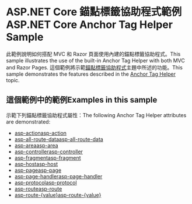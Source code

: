 # <a name="aspnet-core-anchor-tag-helper-sample"></a><span data-ttu-id="9e3ac-101">ASP.NET Core 錨點標籤協助程式範例</span><span class="sxs-lookup"><span data-stu-id="9e3ac-101">ASP.NET Core Anchor Tag Helper Sample</span></span>

<span data-ttu-id="9e3ac-102">此範例說明如何搭配 MVC 和 Razor 頁面使用內建的錨點標籤協助程式。</span><span class="sxs-lookup"><span data-stu-id="9e3ac-102">This sample illustrates the use of the built-in Anchor Tag Helper with both MVC and Razor Pages.</span></span> <span data-ttu-id="9e3ac-103">這個範例將示範[錨點標籤協助程式](https://docs.microsoft.com/aspnet/core/mvc/views/tag-helpers/built-in/anchor-tag-helper)主題中所述的功能。</span><span class="sxs-lookup"><span data-stu-id="9e3ac-103">This sample demonstrates the features described in the [Anchor Tag Helper](https://docs.microsoft.com/aspnet/core/mvc/views/tag-helpers/built-in/anchor-tag-helper) topic.</span></span>

## <a name="examples-in-this-sample"></a><span data-ttu-id="9e3ac-104">這個範例中的範例</span><span class="sxs-lookup"><span data-stu-id="9e3ac-104">Examples in this sample</span></span>

<span data-ttu-id="9e3ac-105">示範下列錨點標籤協助程式屬性：</span><span class="sxs-lookup"><span data-stu-id="9e3ac-105">The following Anchor Tag Helper attributes are demonstrated:</span></span>

- [<span data-ttu-id="9e3ac-106">asp-action</span><span class="sxs-lookup"><span data-stu-id="9e3ac-106">asp-action</span></span>](https://docs.microsoft.com/aspnet/core/mvc/views/tag-helpers/built-in/anchor-tag-helper#asp-action)
- [<span data-ttu-id="9e3ac-107">asp-all-route-data</span><span class="sxs-lookup"><span data-stu-id="9e3ac-107">asp-all-route-data</span></span>](https://docs.microsoft.com/aspnet/core/mvc/views/tag-helpers/built-in/anchor-tag-helper#asp-all-route-data)
- [<span data-ttu-id="9e3ac-108">asp-area</span><span class="sxs-lookup"><span data-stu-id="9e3ac-108">asp-area</span></span>](https://docs.microsoft.com/aspnet/core/mvc/views/tag-helpers/built-in/anchor-tag-helper#asp-area)
- [<span data-ttu-id="9e3ac-109">asp-controller</span><span class="sxs-lookup"><span data-stu-id="9e3ac-109">asp-controller</span></span>](https://docs.microsoft.com/aspnet/core/mvc/views/tag-helpers/built-in/anchor-tag-helper#asp-controller)
- [<span data-ttu-id="9e3ac-110">asp-fragment</span><span class="sxs-lookup"><span data-stu-id="9e3ac-110">asp-fragment</span></span>](https://docs.microsoft.com/aspnet/core/mvc/views/tag-helpers/built-in/anchor-tag-helper#asp-fragment)
- [<span data-ttu-id="9e3ac-111">asp-host</span><span class="sxs-lookup"><span data-stu-id="9e3ac-111">asp-host</span></span>](https://docs.microsoft.com/aspnet/core/mvc/views/tag-helpers/built-in/anchor-tag-helper#asp-host)
- [<span data-ttu-id="9e3ac-112">asp-page</span><span class="sxs-lookup"><span data-stu-id="9e3ac-112">asp-page</span></span>](https://docs.microsoft.com/aspnet/core/mvc/views/tag-helpers/built-in/anchor-tag-helper#asp-page)
- [<span data-ttu-id="9e3ac-113">asp-page-handler</span><span class="sxs-lookup"><span data-stu-id="9e3ac-113">asp-page-handler</span></span>](https://docs.microsoft.com/aspnet/core/mvc/views/tag-helpers/built-in/anchor-tag-helper#asp-page-handler)
- [<span data-ttu-id="9e3ac-114">asp-protocol</span><span class="sxs-lookup"><span data-stu-id="9e3ac-114">asp-protocol</span></span>](https://docs.microsoft.com/aspnet/core/mvc/views/tag-helpers/built-in/anchor-tag-helper#asp-protocol)
- [<span data-ttu-id="9e3ac-115">asp-route</span><span class="sxs-lookup"><span data-stu-id="9e3ac-115">asp-route</span></span>](https://docs.microsoft.com/aspnet/core/mvc/views/tag-helpers/built-in/anchor-tag-helper#asp-route)
- [<span data-ttu-id="9e3ac-116">asp-route-{value}</span><span class="sxs-lookup"><span data-stu-id="9e3ac-116">asp-route-{value}</span></span>](https://docs.microsoft.com/aspnet/core/mvc/views/tag-helpers/built-in/anchor-tag-helper#asp-route-value)